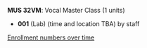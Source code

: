 **MUS 32VM**: Vocal Master Class (1 units)

- **001** (Lab) (time and location TBA) by staff

[Enrollment numbers over time](./MUS32VM.tsv)
